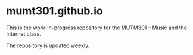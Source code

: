 # mumt301.github.io

This is the work-in-progress repository for the MUTM301 – Music and the Internet class.

The repository is updated weekly.


